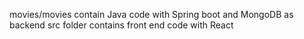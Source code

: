 movies/movies contain Java code with Spring boot and MongoDB as backend
src folder contains front end code with React
